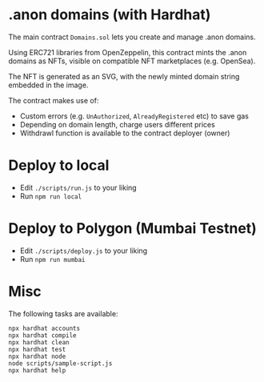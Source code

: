 # .anon domains (with Hardhat)

The main contract `Domains.sol` lets you create and manage .anon domains.

Using ERC721 libraries from OpenZeppelin, this contract mints the .anon domains as NFTs, visible on compatible NFT marketplaces (e.g. OpenSea).

The NFT is generated as an SVG, with the newly minted domain string embedded in the image.

The contract makes use of:
- Custom errors (e.g. `UnAuthorized`, `AlreadyRegistered` etc) to save gas
- Depending on domain length, charge users different prices
- Withdrawl function is available to the contract deployer (owner)

# Deploy to local

- Edit `./scripts/run.js` to your liking
- Run `npm run local`

# Deploy to Polygon (Mumbai Testnet)

- Edit `./scripts/deploy.js` to your liking
- Run `npm run mumbai`
# Misc

The following tasks are available:

```shell
npx hardhat accounts
npx hardhat compile
npx hardhat clean
npx hardhat test
npx hardhat node
node scripts/sample-script.js
npx hardhat help
```
